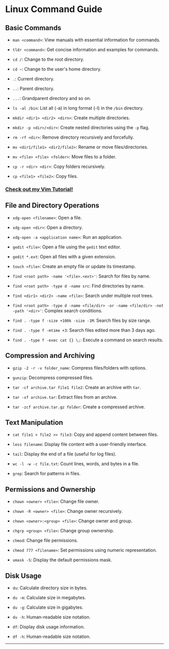 # Linux Command Guide

## Basic Commands

- `man <command>`: View manuals with essential information for commands.
- `tldr <command>`: Get concise information and examples for commands.

- `cd /`: Change to the root directory.
- `cd ~`: Change to the user's home directory.

- `.`: Current directory.
- `..`: Parent directory.
- `...`: Grandparent directory and so on.

- `ls -al /bin`: List all (-a) in long format (-l) in the `/bin` directory.

- `mkdir <dir1> <dir2> <dirn>`: Create multiple directories.
- `mkdir -p <dir>/<dir>`: Create nested directories using the `-p` flag.

- `rm -rf <dir>`: Remove directory recursively and forcefully.

- `mv <dir1/file1> <dir2/file2>`: Rename or move files/directories.
- `mv <file> <file> <folder>`: Move files to a folder.

- `cp -r <dir> <dir>`: Copy folders recursively.
- `cp <file1> <file2>`: Copy files.

### [Check out my Vim Tutorial!](/vim/)

## File and Directory Operations

- `xdg-open <filename>`: Open a file.
- `xdg-open <dir>`: Open a directory.
- `xdg-open -a <application name>`: Run an application.

- `gedit <file>`: Open a file using the `gedit` text editor.
- `gedit *.ext`: Open all files with a given extension.

- `touch <file>`: Create an empty file or update its timestamp.

- `find <root path> -name '<file>.<ext>'`: Search for files by name.
- `find <root path> -type d -name src`: Find directories by name.

- `find <dir1> <dir2> -name <file>`: Search under multiple root trees.
- `find <root path> -type d -name <file/dir> -or -name <file/dir> -not -path '<dir>'`: Complex search conditions.

- `find . -type f -size +100k -size -1M`: Search files by size range.

- `find . -type f -mtime +3`: Search files edited more than 3 days ago.

- `find . -type f -exec cat {} \;`: Execute a command on search results.

## Compression and Archiving

- `gzip -2 -r -v folder_name`: Compress files/folders with options.
- `gunzip`: Decompress compressed files.

- `tar -cf archive.tar file1 file2`: Create an archive with `tar`.
- `tar -xf archive.tar`: Extract files from an archive.
- `tar -zcf archive.tar.gz folder`: Create a compressed archive.

## Text Manipulation

- `cat file1 > file2 >> file3`: Copy and append content between files.

- `less filename`: Display file content with a user-friendly interface.

- `tail`: Display the end of a file (useful for log files).

- `wc -l -w -c file.txt`: Count lines, words, and bytes in a file.

- `grep`: Search for patterns in files.

## Permissions and Ownership

- `chown <owner> <file>`: Change file owner.
- `chown -R <owner> <file>`: Change owner recursively.
- `chown <owner>:<group> <file>`: Change owner and group.

- `chgrp <group> <file>`: Change group ownership.

- `chmod`: Change file permissions.
- `chmod 777 <filename>`: Set permissions using numeric representation.

- `umask -S`: Display the default permissions mask.

## Disk Usage

- `du`: Calculate directory size in bytes.
- `du -m`: Calculate size in megabytes.
- `du -g`: Calculate size in gigabytes.
- `du -h`: Human-readable size notation.

- `df`: Display disk usage information.
- `df -h`: Human-readable size notation.

---
